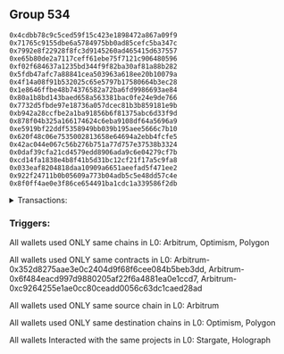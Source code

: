 ## Group 534

```0x87e951f620e3d89c21d85552f036ada180ee524e
0x4cdbb78c9c5ced59f15c423e1898472a867a09f9
0x71765c9155dbe6a5784975bb0ad85cefc5ba347c
0x7992e8f22928f8fc3d9145260ad465415d637557
0xe65b80de2a7117ceff61ebe75f7121c906480596
0xf02f684637a1235bd344f9f82ba30af81a88b282
0x5fdb47afc7a88841cea503963a618ee20b10079a
0x4f14a08f91b532025c65e5797b17580664b3ec28
0x1e8646ffbe48b74376582a72ba6fd9986693ae84
0x80a1b8bd143baed658a563381bac0fe24e9de766
0x7732d5fbde97e18736a057dcec81b3b859181e9b
0xb942a28ccfbe2a1ba91856b6f81375abc6d33f9d
0x878f04b325a166174624c6eba9108df64a5696a9
0xe5919bf22ddf5358949bb039b195aee5666c7b10
0x620f48c06e7535002813658e64694a2ebb4fcfe5
0x42ac044e067c56b276b751a77d757e37538b3324
0x0daf39cfa21cd4579edd8906ada9c6e04279cf7b
0xcd14fa1838e4b8f41b5d31bc12cf21f17a5c9fa8
0x033eaf8204818daa10909a6651aeefad5f471ee2
0x922f24711b0b05609a773b04adb5c5e48dd57c4e
0x8f0ff4ae0e3f86ce654491ba1cdc1a339586f2db
```
<details>
<summary>Transactions:</summary>

Hashes: 

Wallet: 0x87e951f620e3d89c21d85552f036ada180ee524e

       Hash: 0x78ca950a5eb4f9b45b647f14e130aeffbb12d838da3db1d62e4cf44cada81745
         - source chain: Arbitrum
         - destination chain: Optimism
         - project: Stargate
         - contract: 0x352d8275aae3e0c2404d9f68f6cee084b5beb3dd
         - value USD: 268.90277954
       Hash: 0x3090ecfbc6bb7aafd63a3e7c0b6800ec31766b0f443651a5a92d626c90605ed7
         - source chain: Arbitrum
         - destination chain: Polygon
         - project: Holograph
         - contract: 0x6f484eacd997d9880205af22f6a4881ea0e1ccd7
       Hash: 0x1b103091757d755d5091b7daac3dd6a8cd6acf45f1951378af7a8a132eab4da3
         - source chain: Arbitrum
         - destination chain: Polygon
         - project: Holograph
         - contract: 0xc9264255e1ae0cc80ceadd0056c63dc1caed28ad
       Hash: 0x8b6340cc7d48b794b310f58020948b4da2c1db1f48e1c28de0e1f301951bee39
         - source chain: Arbitrum
         - destination chain: Polygon
         - project: Holograph
         - contract: 0xc9264255e1ae0cc80ceadd0056c63dc1caed28ad
       Hash: 0x1b61e9542ecbe67b9751516987fe3c942f3d545952828673069999cb1987a8da
         - source chain: Arbitrum
         - destination chain: Polygon
         - project: Holograph
         - contract: 0xc9264255e1ae0cc80ceadd0056c63dc1caed28ad
       Hash: 0xd27349ee4d74e0bd6f10cc5d59442d9146303139166fab38b8275f2fd98c9835
         - source chain: Arbitrum
         - destination chain: Polygon
         - project: Holograph
         - contract: 0xc9264255e1ae0cc80ceadd0056c63dc1caed28ad
       Hash: 0xada5fa9e7ddd0cda2e9cfa631aa0830b093be594da47a1d0de9cebc250351437
         - source chain: Arbitrum
         - destination chain: Polygon
         - project: Holograph
         - contract: 0xc9264255e1ae0cc80ceadd0056c63dc1caed28ad
       Hash: 0x1056a941d11dc6b3aaa91658b01d41bb40e72edee85464dc105d85eb284b771e
         - source chain: Arbitrum
         - destination chain: Polygon
         - project: Holograph
         - contract: 0xc9264255e1ae0cc80ceadd0056c63dc1caed28ad
       Hash: 0x4c12d53ac066c51302eb271bb4f2c7cfd5eee5e31cafba073d56336bef8f2fdc
         - source chain: Arbitrum
         - destination chain: Polygon
         - project: Holograph
         - contract: 0xc9264255e1ae0cc80ceadd0056c63dc1caed28ad
       Hash: 0x7afd1a2dccc17ccce67d508ae856c2d384a9148435dd7739b4d3aa15caaf5950
         - source chain: Arbitrum
         - destination chain: Polygon
         - project: Holograph
         - contract: 0xc9264255e1ae0cc80ceadd0056c63dc1caed28ad
Wallet: 0x4cdbb78c9c5ced59f15c423e1898472a867a09f9

       Hash:0xa9e88982514c26ae68b732b4cce3605d877b93e473bb2f6ac377ce3172670b2c
         - source chain: Arbitrum
         - destination chain: Polygon
         - project: Stargate
         - contract: 0x352d8275aae3e0c2404d9f68f6cee084b5beb3dd
         - value USD: 0.7437235237
       Hash:0x4032c281cc96e3fb490c7ef332be76bdb95006a10b7e9f3fbf49e5492804ffd8
         - source chain: Arbitrum
         - destination chain: Polygon
         - project: Stargate
         - contract: 0x352d8275aae3e0c2404d9f68f6cee084b5beb3dd
         - value USD: 0.7440314842
       Hash:0x67003e68dd636af9a8dd8da59069a7869e0f4a4af4618eee8bddc53758ba71ca
         - source chain: Arbitrum
         - destination chain: Optimism
         - project: Stargate
         - contract: 0x352d8275aae3e0c2404d9f68f6cee084b5beb3dd
         - value USD: 268.888512691
       Hash:0x3a76460d957a02f13693d25f7c598a7e06d2c9554a7ac4ee9ce623c8b2c7872a
         - source chain: Arbitrum
         - destination chain: Polygon
         - project: Holograph
         - contract: 0x6f484eacd997d9880205af22f6a4881ea0e1ccd7
       Hash:0x35bbed921f399f6397d4d30db921c3e1853bae5a182c1cc6c7fb3eb3f2312e45
         - source chain: Arbitrum
         - destination chain: Polygon
         - project: Holograph
         - contract: 0xc9264255e1ae0cc80ceadd0056c63dc1caed28ad
       Hash:0x366370cbed0ac9e6ef52ac657ff4c6192e42ca5e0e4d860f5a5748444ef847ce
         - source chain: Arbitrum
         - destination chain: Polygon
         - project: Holograph
         - contract: 0xc9264255e1ae0cc80ceadd0056c63dc1caed28ad
       Hash:0x9a54e6c0a3486d691d9587b970ee306fa492a6a90357182c66c896dd460835cb
         - source chain: Arbitrum
         - destination chain: Polygon
         - project: Holograph
         - contract: 0xc9264255e1ae0cc80ceadd0056c63dc1caed28ad
       Hash:0x6d11748ceb4f5b3ee8becdb83fd398d43fc892bf7b6d48574bb16c59e3a02353
         - source chain: Arbitrum
         - destination chain: Polygon
         - project: Holograph
         - contract: 0xc9264255e1ae0cc80ceadd0056c63dc1caed28ad
       Hash:0x6c967cdaf209619ef5a8b9c09f370d66c20bca42a380c92cb07250f782f5661f
         - source chain: Arbitrum
         - destination chain: Polygon
         - project: Holograph
         - contract: 0xc9264255e1ae0cc80ceadd0056c63dc1caed28ad
       Hash:0x8cf5f5418b6a6e4c68bf934b4aaff0d41a83b2a733be51fed4a1f370f7c45f5d
         - source chain: Arbitrum
         - destination chain: Polygon
         - project: Holograph
         - contract: 0xc9264255e1ae0cc80ceadd0056c63dc1caed28ad
       Hash:0x6467e13a966c9986bd33a0b892fae560159b7de95b4da607434ec2c3ad6f6f3a
         - source chain: Arbitrum
         - destination chain: Polygon
         - project: Holograph
         - contract: 0xc9264255e1ae0cc80ceadd0056c63dc1caed28ad
       Hash:0x1a4be035a19c6065e2a4eb2fd8b6a068060c4b26345ab8d7a7d68bd25e706813
         - source chain: Arbitrum
         - destination chain: Polygon
         - project: Holograph
         - contract: 0xc9264255e1ae0cc80ceadd0056c63dc1caed28ad
       Hash:0xb68f680abc43fcbe195a692ff367f786668e9a4ccbef0571bbb63dd4222bdd9b
         - source chain: Arbitrum
         - destination chain: Polygon
         - project: Holograph
         - contract: 0xc9264255e1ae0cc80ceadd0056c63dc1caed28ad
Wallet: 0x71765c9155dbe6a5784975bb0ad85cefc5ba347c

       Hash:0x4fa3679816604618b1cd8c37432478e1e167b687712971f9f9bde4a108a0d71f
         - source chain: Arbitrum
         - destination chain: Polygon
         - project: Stargate
         - contract: 0x352d8275aae3e0c2404d9f68f6cee084b5beb3dd
         - value USD: 0.7434135635
       Hash:0xba0213983092249e5a7f1cb8bb97498307ca525002c718c72edf98d732634a0d
         - source chain: Arbitrum
         - destination chain: Optimism
         - project: Stargate
         - contract: 0x352d8275aae3e0c2404d9f68f6cee084b5beb3dd
         - value USD: 271.309161045
       Hash:0x26c865bf0c71ad2425044c7d8952639a94fb7ace01a45d46d9c7761a1dd572f7
         - source chain: Arbitrum
         - destination chain: Polygon
         - project: Holograph
         - contract: 0x6f484eacd997d9880205af22f6a4881ea0e1ccd7
       Hash:0xcc5aada639c2cf92004ce9e7fd963264f6a255508b24e7f7c480d76e016ab41c
         - source chain: Arbitrum
         - destination chain: Polygon
         - project: Holograph
         - contract: 0xc9264255e1ae0cc80ceadd0056c63dc1caed28ad
       Hash:0xdfefdd31931f12bd9e083289d18f642152e3fe24b78c3290b9265a3fc86b958f
         - source chain: Arbitrum
         - destination chain: Polygon
         - project: Holograph
         - contract: 0xc9264255e1ae0cc80ceadd0056c63dc1caed28ad
       Hash:0x94b0dcb91e3a5cce365e45ef1474b52ae0ba0b5c141df6a19db3385c977fa68d
         - source chain: Arbitrum
         - destination chain: Polygon
         - project: Holograph
         - contract: 0xc9264255e1ae0cc80ceadd0056c63dc1caed28ad
       Hash:0xfadd1a732e64ba8e7b85105d61380c5e01f8354039f60be4e82172deda3f9b59
         - source chain: Arbitrum
         - destination chain: Polygon
         - project: Holograph
         - contract: 0xc9264255e1ae0cc80ceadd0056c63dc1caed28ad
       Hash:0x1a9579c774047b85bace026ad0d5bbe929e0c4df939076004b3158729f3ed923
         - source chain: Arbitrum
         - destination chain: Polygon
         - project: Holograph
         - contract: 0xc9264255e1ae0cc80ceadd0056c63dc1caed28ad
       Hash:0xe6f23f62f8f14e8374cfc763da9966e1e5fd0a0560791a48084173971271d721
         - source chain: Arbitrum
         - destination chain: Polygon
         - project: Holograph
         - contract: 0xc9264255e1ae0cc80ceadd0056c63dc1caed28ad
       Hash:0xd83835f1c2d104729524ac083baa9f4e6235f9a8582a1fdd4f2ba7603b6c5e25
         - source chain: Arbitrum
         - destination chain: Polygon
         - project: Holograph
         - contract: 0xc9264255e1ae0cc80ceadd0056c63dc1caed28ad
       Hash:0x9c3429e2cd32db3e67f3e79971a59032efd11096d6c1b13625525adaca01df66
         - source chain: Arbitrum
         - destination chain: Polygon
         - project: Holograph
         - contract: 0xc9264255e1ae0cc80ceadd0056c63dc1caed28ad
Wallet: 0x7992e8f22928f8fc3d9145260ad465415d637557

       Hash:0x457ca4b19c544dc7a67d5792433b77da3af7f30796b16650c3e085692a8f0619
         - source chain: Arbitrum
         - destination chain: Polygon
         - project: Stargate
         - contract: 0x352d8275aae3e0c2404d9f68f6cee084b5beb3dd
         - value USD: 0.7440224853
       Hash:0x6535392b50841b06a8e18f9915da3274cee9115add8a8439797212b3df2688ff
         - source chain: Arbitrum
         - destination chain: Optimism
         - project: Stargate
         - contract: 0x352d8275aae3e0c2404d9f68f6cee084b5beb3dd
         - value USD: 269.276266576
       Hash:0xe3132577f788fdeae66789339600b1adb4342385d8494a7c4f88f205a1ee1edf
         - source chain: Arbitrum
         - destination chain: Polygon
         - project: Holograph
         - contract: 0x6f484eacd997d9880205af22f6a4881ea0e1ccd7
       Hash:0xadc5bb818373f434447176cb99c95626a462ee0dd308c6de209bbe433ae76678
         - source chain: Arbitrum
         - destination chain: Polygon
         - project: Holograph
         - contract: 0xc9264255e1ae0cc80ceadd0056c63dc1caed28ad
       Hash:0x637a6dbfc9c10fe145fd6d5574a42dc14d1c802091137d926d238afe23ddc003
         - source chain: Arbitrum
         - destination chain: Polygon
         - project: Holograph
         - contract: 0xc9264255e1ae0cc80ceadd0056c63dc1caed28ad
       Hash:0x82a16af667ae0bd00c2a9669d36c99118195ec7752dd24ba6ef8f5fd1ec2b41e
         - source chain: Arbitrum
         - destination chain: Polygon
         - project: Holograph
         - contract: 0xc9264255e1ae0cc80ceadd0056c63dc1caed28ad
       Hash:0x77debc293ce0686ecbffb67b13e2e319fd859408af70d2a41b2b5d164cd3bc9f
         - source chain: Arbitrum
         - destination chain: Polygon
         - project: Holograph
         - contract: 0xc9264255e1ae0cc80ceadd0056c63dc1caed28ad
       Hash:0x3b36769fe53d444d0d171f65cc10b2a1025e13d401dafca27fef7319522a8399
         - source chain: Arbitrum
         - destination chain: Polygon
         - project: Holograph
         - contract: 0xc9264255e1ae0cc80ceadd0056c63dc1caed28ad
       Hash:0x5a9aef638ac47cf717c06fb89877fc3a967a80f22301d5935d1716de58ea1456
         - source chain: Arbitrum
         - destination chain: Polygon
         - project: Holograph
         - contract: 0xc9264255e1ae0cc80ceadd0056c63dc1caed28ad
       Hash:0x95bce44c1bb52018ac7c4bb8f8b5adbf22e284f6c110af7b38e543daf11af0c7
         - source chain: Arbitrum
         - destination chain: Polygon
         - project: Holograph
         - contract: 0xc9264255e1ae0cc80ceadd0056c63dc1caed28ad
       Hash:0x1a066495fcb961e83eb22c3101e24acdc6b4eaab83fb5910d7a80fdda016ea75
         - source chain: Arbitrum
         - destination chain: Polygon
         - project: Holograph
         - contract: 0xc9264255e1ae0cc80ceadd0056c63dc1caed28ad
       Hash:0x6f373cef7c9caea9cda10c848466f3423b25cfd7f0922f72c1d4c9b897e71338
         - source chain: Arbitrum
         - destination chain: Polygon
         - project: Holograph
         - contract: 0xc9264255e1ae0cc80ceadd0056c63dc1caed28ad
Wallet: 0xe65b80de2a7117ceff61ebe75f7121c906480596

       Hash:0x0a06d05a5acf89bb0fa52a53f160ce60a491282e42672fa7ff373ce47e016cb4
         - source chain: Arbitrum
         - destination chain: Polygon
         - project: Stargate
         - contract: 0x352d8275aae3e0c2404d9f68f6cee084b5beb3dd
         - value USD: 0.7428986296
       Hash:0x9386079aedd893ebd66f3d7344acd6f5aced5ab37a86620199ba4d93177fb72e
         - source chain: Arbitrum
         - destination chain: Optimism
         - project: Stargate
         - contract: 0x352d8275aae3e0c2404d9f68f6cee084b5beb3dd
         - value USD: 278.354591878
       Hash:0x1d45ebafb5e0f2780e7d825a16e7a06c3c9adbc579f76b4f813153973f04bfb0
         - source chain: Arbitrum
         - destination chain: Polygon
         - project: Holograph
         - contract: 0x6f484eacd997d9880205af22f6a4881ea0e1ccd7
       Hash:0x343fb8dc05f0ce3ebb845255492acae4d6910ed56586122597454b67436a0692
         - source chain: Arbitrum
         - destination chain: Polygon
         - project: Holograph
         - contract: 0xc9264255e1ae0cc80ceadd0056c63dc1caed28ad
       Hash:0x853df9f72f0fcbdfcbb89eba0b99218a2c6bca4f23aba3845f862e968b57cae7
         - source chain: Arbitrum
         - destination chain: Polygon
         - project: Holograph
         - contract: 0xc9264255e1ae0cc80ceadd0056c63dc1caed28ad
       Hash:0x4d6ca135ccc4453e8cd26bd058484a6a80d211b9aa3b4b91713ec6844da4abfd
         - source chain: Arbitrum
         - destination chain: Polygon
         - project: Holograph
         - contract: 0xc9264255e1ae0cc80ceadd0056c63dc1caed28ad
       Hash:0xd184a8b754c7a52f78476712c59dbc7692610c45f7d6b2424ebddb8202826d54
         - source chain: Arbitrum
         - destination chain: Polygon
         - project: Holograph
         - contract: 0xc9264255e1ae0cc80ceadd0056c63dc1caed28ad
       Hash:0xd8e94f47e43d3bfdb634388178d6c261af2a018126aa0ec3da32b70595bf158e
         - source chain: Arbitrum
         - destination chain: Polygon
         - project: Holograph
         - contract: 0xc9264255e1ae0cc80ceadd0056c63dc1caed28ad
       Hash:0x8144bea8fcff34dc41f1feb7b3ba665c2b0a09013a0e955f29cbb87cb43803de
         - source chain: Arbitrum
         - destination chain: Polygon
         - project: Holograph
         - contract: 0xc9264255e1ae0cc80ceadd0056c63dc1caed28ad
       Hash:0x4f41e3cc21929bacebe35052bc73ed95e5b4c119f2d57f28d910c16c758c8cee
         - source chain: Arbitrum
         - destination chain: Polygon
         - project: Holograph
         - contract: 0xc9264255e1ae0cc80ceadd0056c63dc1caed28ad
       Hash:0xad3f4f91c6c3d9e211952d031bc44fcc23cb61a15ee7a91330ecad163090b290
         - source chain: Arbitrum
         - destination chain: Polygon
         - project: Holograph
         - contract: 0xc9264255e1ae0cc80ceadd0056c63dc1caed28ad
Wallet: 0xf02f684637a1235bd344f9f82ba30af81a88b282

       Hash:0x71f1696fef2f2be2ee0bb9284ec890181f909969d284ca186020c168f11721b7
         - source chain: Arbitrum
         - destination chain: Polygon
         - project: Stargate
         - contract: 0x352d8275aae3e0c2404d9f68f6cee084b5beb3dd
         - value USD: 0.7432565837
       Hash:0x0f76f245f89d202e22101d7fad3e942cb289cf011ba34d7f0c890714f59b7c27
         - source chain: Arbitrum
         - destination chain: Optimism
         - project: Stargate
         - contract: 0x352d8275aae3e0c2404d9f68f6cee084b5beb3dd
         - value USD: 264.669177088
       Hash:0x20483cf6bc2a215596e36ba37a0fa0e32c9b061f3419fc72c7ea8faac89ca7d7
         - source chain: Arbitrum
         - destination chain: Polygon
         - project: Holograph
         - contract: 0x6f484eacd997d9880205af22f6a4881ea0e1ccd7
       Hash:0xfe4f96598e0630345d0d2314507bade89b8f7f169213c47dfec2a0cf7b05a91e
         - source chain: Arbitrum
         - destination chain: Polygon
         - project: Holograph
         - contract: 0xc9264255e1ae0cc80ceadd0056c63dc1caed28ad
       Hash:0x4ad76879fb16fa1bc43c20385e463859dbf12568d31cf42c0b5c9b85575b0509
         - source chain: Arbitrum
         - destination chain: Polygon
         - project: Holograph
         - contract: 0xc9264255e1ae0cc80ceadd0056c63dc1caed28ad
       Hash:0xcf3797f264e7de5126884020aa58e9b1eede3d18df1cdf2d5f5c7d521548ef09
         - source chain: Arbitrum
         - destination chain: Polygon
         - project: Holograph
         - contract: 0xc9264255e1ae0cc80ceadd0056c63dc1caed28ad
       Hash:0x2d2a5889befda7da7775458ac19f0cef343dbdf16ba6d7a4efe06eb85418fc4c
         - source chain: Arbitrum
         - destination chain: Polygon
         - project: Holograph
         - contract: 0xc9264255e1ae0cc80ceadd0056c63dc1caed28ad
       Hash:0xb7641f789144b3975bab546b27375eebe402c6fcdbe8a38f70c086a058004057
         - source chain: Arbitrum
         - destination chain: Polygon
         - project: Holograph
         - contract: 0xc9264255e1ae0cc80ceadd0056c63dc1caed28ad
       Hash:0xaf990ebc3119e2cc65e61205b0e19712f7ef7fb4b713f4e05f28c9e46648a9ae
         - source chain: Arbitrum
         - destination chain: Polygon
         - project: Holograph
         - contract: 0xc9264255e1ae0cc80ceadd0056c63dc1caed28ad
       Hash:0x4fb27261426d16ce67ef055924f4bb94ba631e9136074a3dda1dd5e40d51551e
         - source chain: Arbitrum
         - destination chain: Polygon
         - project: Holograph
         - contract: 0xc9264255e1ae0cc80ceadd0056c63dc1caed28ad
       Hash:0xd0ac9882de644f684d1c01c000c466f73a1ac57fa7b898c64f2db83b63e2edb1
         - source chain: Arbitrum
         - destination chain: Polygon
         - project: Holograph
         - contract: 0xc9264255e1ae0cc80ceadd0056c63dc1caed28ad
       Hash:0x8f7fd7e2a525f7a5758ad87389ec2389ec1d47188aad44fd3d00a870c4a95fef
         - source chain: Arbitrum
         - destination chain: Polygon
         - project: Holograph
         - contract: 0xc9264255e1ae0cc80ceadd0056c63dc1caed28ad
Wallet: 0x5fdb47afc7a88841cea503963a618ee20b10079a

       Hash:0x27ea5495adb98726c1e11319d1116a0520f4443c7837957b376c27307fd1d2e5
         - source chain: Arbitrum
         - destination chain: Polygon
         - project: Stargate
         - contract: 0x352d8275aae3e0c2404d9f68f6cee084b5beb3dd
         - value USD: 0.74305161
       Hash:0x285c8c0c6ea9990848115706efd58c7d3560bb3a53dd944cc7341b6bdc40d165
         - source chain: Arbitrum
         - destination chain: Optimism
         - project: Stargate
         - contract: 0x352d8275aae3e0c2404d9f68f6cee084b5beb3dd
         - value USD: 270.382768805
       Hash:0x03ebaa6aec817999e7fdc8a6cff50f1e3a9f7ccdc6231d262e0fe37777b13b8e
         - source chain: Arbitrum
         - destination chain: Polygon
         - project: Holograph
         - contract: 0x6f484eacd997d9880205af22f6a4881ea0e1ccd7
       Hash:0x8fb0e5c36a5b2c98cd5526a79bfeb56efb78e72890e78e276f93f612290ca5dd
         - source chain: Arbitrum
         - destination chain: Polygon
         - project: Holograph
         - contract: 0xc9264255e1ae0cc80ceadd0056c63dc1caed28ad
       Hash:0x566639f928bbfbb7fdf6f74817f3a65f7751359b2e9f3cd15f562e4bc0f9d0da
         - source chain: Arbitrum
         - destination chain: Polygon
         - project: Holograph
         - contract: 0xc9264255e1ae0cc80ceadd0056c63dc1caed28ad
       Hash:0x36b2d7e026bbd1a17d10e24fecf5e82125dacf446d08ec12ba93c784b554cf25
         - source chain: Arbitrum
         - destination chain: Polygon
         - project: Holograph
         - contract: 0xc9264255e1ae0cc80ceadd0056c63dc1caed28ad
       Hash:0x62fba40cdad87cbde8fb245894d099d1ae21c3e32d0c0b26300a050b9d981aee
         - source chain: Arbitrum
         - destination chain: Polygon
         - project: Holograph
         - contract: 0xc9264255e1ae0cc80ceadd0056c63dc1caed28ad
       Hash:0x4556a537cb051d7c68d0496a8beb70a85b5095067432d59c5c6108a56bea98cf
         - source chain: Arbitrum
         - destination chain: Polygon
         - project: Holograph
         - contract: 0xc9264255e1ae0cc80ceadd0056c63dc1caed28ad
       Hash:0x9cec05ea6ab1ae2d092813189b45906c7138f4e13912966cb4a0aa6aa561f3c1
         - source chain: Arbitrum
         - destination chain: Polygon
         - project: Holograph
         - contract: 0xc9264255e1ae0cc80ceadd0056c63dc1caed28ad
       Hash:0x49901a66b32d04141efdd37b765a3599d7e279e3111dbaf3ee2df9bdb125cbce
         - source chain: Arbitrum
         - destination chain: Polygon
         - project: Holograph
         - contract: 0xc9264255e1ae0cc80ceadd0056c63dc1caed28ad
       Hash:0x4464b496f812ce42b4d7ebcd01713eea26da8261a8f234c068bc13639166d917
         - source chain: Arbitrum
         - destination chain: Polygon
         - project: Holograph
         - contract: 0xc9264255e1ae0cc80ceadd0056c63dc1caed28ad
       Hash:0x4490c1081ea57e4688e8897ec91d52ebc8dcd4e40b61e6679d815149c32ccfd2
         - source chain: Arbitrum
         - destination chain: Polygon
         - project: Holograph
         - contract: 0xc9264255e1ae0cc80ceadd0056c63dc1caed28ad
Wallet: 0x4f14a08f91b532025c65e5797b17580664b3ec28

       Hash:0xe1559c4e79fac773fb6e6c3168350a4cb20b6752e6b1da96805e5809d560f6fd
         - source chain: Arbitrum
         - destination chain: Polygon
         - project: Stargate
         - contract: 0x352d8275aae3e0c2404d9f68f6cee084b5beb3dd
         - value USD: 0.743456558
       Hash:0x56028d08a4d3735a5761f7d28321a2e1792f8c9adc4bb205934c2477264d2623
         - source chain: Arbitrum
         - destination chain: Optimism
         - project: Stargate
         - contract: 0x352d8275aae3e0c2404d9f68f6cee084b5beb3dd
         - value USD: 276.690537855
       Hash:0x4947373796ebb339c7faa33a5e6b515ba59ed4066416fd549e93900e9a4016fd
         - source chain: Arbitrum
         - destination chain: Polygon
         - project: Holograph
         - contract: 0x6f484eacd997d9880205af22f6a4881ea0e1ccd7
       Hash:0xe21525242bf8b75bfa3b8a347bb2e377c210732d84fc4c164c29491ddb1b06b2
         - source chain: Arbitrum
         - destination chain: Polygon
         - project: Holograph
         - contract: 0xc9264255e1ae0cc80ceadd0056c63dc1caed28ad
       Hash:0xa17194f94070a566b65ceb83d333b4b65f7ebca803c7e4bf195399cf96ad5cea
         - source chain: Arbitrum
         - destination chain: Polygon
         - project: Holograph
         - contract: 0xc9264255e1ae0cc80ceadd0056c63dc1caed28ad
       Hash:0xf6533d0115bd6ede3824918cce6bd1138ca45aea38f5463065798f31a607c6e6
         - source chain: Arbitrum
         - destination chain: Polygon
         - project: Holograph
         - contract: 0xc9264255e1ae0cc80ceadd0056c63dc1caed28ad
       Hash:0xbe1d5adaf8064fe9bd3b5c7dbc42f25cac56b4cc177cab1ef6239cd84d5faaad
         - source chain: Arbitrum
         - destination chain: Polygon
         - project: Holograph
         - contract: 0xc9264255e1ae0cc80ceadd0056c63dc1caed28ad
       Hash:0xc667f9dd254ec4e6cdcb60a7f579b81bfa07fce4d41eac2b4f938470793bea1c
         - source chain: Arbitrum
         - destination chain: Polygon
         - project: Holograph
         - contract: 0xc9264255e1ae0cc80ceadd0056c63dc1caed28ad
       Hash:0xa0444e16c1032bd791168ac420ca0384c8379c3fc1c8f187c1b02ca86fd32f69
         - source chain: Arbitrum
         - destination chain: Polygon
         - project: Holograph
         - contract: 0xc9264255e1ae0cc80ceadd0056c63dc1caed28ad
       Hash:0xd2093c84ec0ca48fe715d8c7f0648376e5853ed146862e5b08d14c7c8938b668
         - source chain: Arbitrum
         - destination chain: Polygon
         - project: Holograph
         - contract: 0xc9264255e1ae0cc80ceadd0056c63dc1caed28ad
       Hash:0x8e56dd98d8fe1da0d1557266754a6bd2576a47555a4770ba2ea2020781174ca3
         - source chain: Arbitrum
         - destination chain: Polygon
         - project: Holograph
         - contract: 0xc9264255e1ae0cc80ceadd0056c63dc1caed28ad
Wallet: 0x1e8646ffbe48b74376582a72ba6fd9986693ae84

       Hash:0x0de939f7d6f573841e3edb926d7ea24046bf9f8b908839264be6321ae9608700
         - source chain: Arbitrum
         - destination chain: Polygon
         - project: Stargate
         - contract: 0x352d8275aae3e0c2404d9f68f6cee084b5beb3dd
         - value USD: 0.7410128717
       Hash:0x484ac63bb86db5842c1d918b694896cbca52fbd4086c82907f09c22991137f3c
         - source chain: Arbitrum
         - destination chain: Optimism
         - project: Stargate
         - contract: 0x352d8275aae3e0c2404d9f68f6cee084b5beb3dd
         - value USD: 278.867164372
       Hash:0x3b48de0553acc1a921b11a6c74390ece0c8f666e0000a4d1a031b0ce69046ac5
         - source chain: Arbitrum
         - destination chain: Polygon
         - project: Holograph
         - contract: 0x6f484eacd997d9880205af22f6a4881ea0e1ccd7
       Hash:0x84f5785dfd00048c56b0feb70b0ac5c9e8281113d77207f288d897d2149a1286
         - source chain: Arbitrum
         - destination chain: Polygon
         - project: Holograph
         - contract: 0xc9264255e1ae0cc80ceadd0056c63dc1caed28ad
       Hash:0x9a566c01425eb5c85b2ede5222a1d23eda34012d2cb28c6b7a57790459362b5f
         - source chain: Arbitrum
         - destination chain: Polygon
         - project: Holograph
         - contract: 0xc9264255e1ae0cc80ceadd0056c63dc1caed28ad
       Hash:0x70916838db13986efc7db83654492d6801cfae374027e8b916d0d196b405a806
         - source chain: Arbitrum
         - destination chain: Polygon
         - project: Holograph
         - contract: 0xc9264255e1ae0cc80ceadd0056c63dc1caed28ad
       Hash:0x96744c3414b9af17df862a32a3300524f29f56e96dad4c910d62073e43264495
         - source chain: Arbitrum
         - destination chain: Polygon
         - project: Holograph
         - contract: 0xc9264255e1ae0cc80ceadd0056c63dc1caed28ad
       Hash:0xb3be068214d24e95847ea51365881cae08d5c6da2d19fecafa534e38a61ef8f4
         - source chain: Arbitrum
         - destination chain: Polygon
         - project: Holograph
         - contract: 0xc9264255e1ae0cc80ceadd0056c63dc1caed28ad
       Hash:0xc2ab556e678133aa04e48cd7d77863b3f8f9396e7ca23363b45d84581d0bc0bd
         - source chain: Arbitrum
         - destination chain: Polygon
         - project: Holograph
         - contract: 0xc9264255e1ae0cc80ceadd0056c63dc1caed28ad
       Hash:0xd52f53542f44f9e6869f58255d6dd0d7feb1fcac0e83628d822188651d462e2f
         - source chain: Arbitrum
         - destination chain: Polygon
         - project: Holograph
         - contract: 0xc9264255e1ae0cc80ceadd0056c63dc1caed28ad
       Hash:0x3790723701514c61dbe080274e5b0d6dea1d0a7509a22e6ddad893b9f0cd9ff4
         - source chain: Arbitrum
         - destination chain: Polygon
         - project: Holograph
         - contract: 0xc9264255e1ae0cc80ceadd0056c63dc1caed28ad
Wallet: 0x80a1b8bd143baed658a563381bac0fe24e9de766

       Hash:0xa4d439d12f1a9396909d2434b22a39ff0941d395b7a9cd0632fd991b3c864603
         - source chain: Arbitrum
         - destination chain: Polygon
         - project: Stargate
         - contract: 0x352d8275aae3e0c2404d9f68f6cee084b5beb3dd
         - value USD: 0.7421797219
       Hash:0xcc6c2546f2d23f7c1aedd20ffa8ee39a1cfd917ef91ccc6a6c4a26cb5391e675
         - source chain: Arbitrum
         - destination chain: Optimism
         - project: Stargate
         - contract: 0x352d8275aae3e0c2404d9f68f6cee084b5beb3dd
         - value USD: 268.990242959
       Hash:0xbbf9b40b7f87efb1f2f2daa4b119b243e4b3645b8714e0899af42aac3d6170ce
         - source chain: Arbitrum
         - destination chain: Polygon
         - project: Holograph
         - contract: 0x6f484eacd997d9880205af22f6a4881ea0e1ccd7
       Hash:0x2b67afec11138e1759184dce6bf3920395d4ed809fb5e9425f4de52a3e8d2817
         - source chain: Arbitrum
         - destination chain: Polygon
         - project: Holograph
         - contract: 0xc9264255e1ae0cc80ceadd0056c63dc1caed28ad
       Hash:0xe6971a9ab9019b61bb3293b4426afe9d833abd903c5e6b0371af4117785ee734
         - source chain: Arbitrum
         - destination chain: Polygon
         - project: Holograph
         - contract: 0xc9264255e1ae0cc80ceadd0056c63dc1caed28ad
       Hash:0xfd3684b2a442dac12502e437a193b067289e3b74c39f84441b82b8252650d1b4
         - source chain: Arbitrum
         - destination chain: Polygon
         - project: Holograph
         - contract: 0xc9264255e1ae0cc80ceadd0056c63dc1caed28ad
       Hash:0x0af4d135a1c0b7ffc59cd8822e20bd07dda9c55e7458069d4382a707f8f0364d
         - source chain: Arbitrum
         - destination chain: Polygon
         - project: Holograph
         - contract: 0xc9264255e1ae0cc80ceadd0056c63dc1caed28ad
       Hash:0xbc64a475d2ce1737d79e33b6e3331faa8a18a6bc500914f38a37d2c77eb4500e
         - source chain: Arbitrum
         - destination chain: Polygon
         - project: Holograph
         - contract: 0xc9264255e1ae0cc80ceadd0056c63dc1caed28ad
       Hash:0x8276cdc6c100d5624090c55dad456f2480799aafadf87d5a92ee88566a09587a
         - source chain: Arbitrum
         - destination chain: Polygon
         - project: Holograph
         - contract: 0xc9264255e1ae0cc80ceadd0056c63dc1caed28ad
       Hash:0x4e5a8761625e8fa137457d0d66268cd666ff5a340449c5f3b60510e4c5553d72
         - source chain: Arbitrum
         - destination chain: Polygon
         - project: Holograph
         - contract: 0xc9264255e1ae0cc80ceadd0056c63dc1caed28ad
       Hash:0xd5a9ec56d58c31f18682afce613fb29f6b23b4003e9fbea9004db33df41284c8
         - source chain: Arbitrum
         - destination chain: Polygon
         - project: Holograph
         - contract: 0xc9264255e1ae0cc80ceadd0056c63dc1caed28ad
Wallet: 0x7732d5fbde97e18736a057dcec81b3b859181e9b

       Hash:0x08f2a16ced28c3a1499670f69b7e37c4b0db3181722a3cbcd874d1f3a574769e
         - source chain: Arbitrum
         - destination chain: Polygon
         - project: Stargate
         - contract: 0x352d8275aae3e0c2404d9f68f6cee084b5beb3dd
         - value USD: 0.7434555581
       Hash:0x36d66d1a58f9520ef337203d2c54f394e301dba818c651bdbf3b02c599df7102
         - source chain: Arbitrum
         - destination chain: Optimism
         - project: Stargate
         - contract: 0x352d8275aae3e0c2404d9f68f6cee084b5beb3dd
         - value USD: 276.307992659
       Hash:0xccf4b394386edb3b9cc73ec8b245eedec8416d3efb501e453b0e8081041326bc
         - source chain: Arbitrum
         - destination chain: Polygon
         - project: Holograph
         - contract: 0x6f484eacd997d9880205af22f6a4881ea0e1ccd7
       Hash:0x5592aad3b87ac65ad0714d6f485887c1c44e597b0a87618e516a72e9f4cec97b
         - source chain: Arbitrum
         - destination chain: Polygon
         - project: Holograph
         - contract: 0xc9264255e1ae0cc80ceadd0056c63dc1caed28ad
       Hash:0x10844957c278bc3a1dc8480c00af03febea1f08e3cb327478e4856a394f5a02a
         - source chain: Arbitrum
         - destination chain: Polygon
         - project: Holograph
         - contract: 0xc9264255e1ae0cc80ceadd0056c63dc1caed28ad
       Hash:0xb9faddc01274cd49d2237961ea76941f4ecc38cd02364080f2eed1d43ed1442d
         - source chain: Arbitrum
         - destination chain: Polygon
         - project: Holograph
         - contract: 0xc9264255e1ae0cc80ceadd0056c63dc1caed28ad
       Hash:0x177955e89ead7ac94afa01ec633dc1596df65943df99514caa5590b662010ba1
         - source chain: Arbitrum
         - destination chain: Polygon
         - project: Holograph
         - contract: 0xc9264255e1ae0cc80ceadd0056c63dc1caed28ad
       Hash:0x85339f6675f0c4e6237e5347a3df9aa6e365dcac5cc321838972af57fa42973d
         - source chain: Arbitrum
         - destination chain: Polygon
         - project: Holograph
         - contract: 0xc9264255e1ae0cc80ceadd0056c63dc1caed28ad
       Hash:0xe20904d0e402540b3c0b3472604582bb6b6c3856f51c87ac4ca2b41d63d7ce93
         - source chain: Arbitrum
         - destination chain: Polygon
         - project: Holograph
         - contract: 0xc9264255e1ae0cc80ceadd0056c63dc1caed28ad
       Hash:0x16b7633a7fd02b79a83f268774da6c9723e149965fff7a97bccf8d5bc13930ce
         - source chain: Arbitrum
         - destination chain: Polygon
         - project: Holograph
         - contract: 0xc9264255e1ae0cc80ceadd0056c63dc1caed28ad
       Hash:0x8a15b3d52b7db971b0e0a8554edac51dd1a4dafcd76ec05ef3559007f932dec5
         - source chain: Arbitrum
         - destination chain: Polygon
         - project: Holograph
         - contract: 0xc9264255e1ae0cc80ceadd0056c63dc1caed28ad
       Hash:0x11e4a2d7dbc21a759c13a7c60563c8b9f8944dc7f36fe766d2060199cbf96e67
         - source chain: Arbitrum
         - destination chain: Polygon
         - project: Holograph
         - contract: 0xc9264255e1ae0cc80ceadd0056c63dc1caed28ad
Wallet: 0xb942a28ccfbe2a1ba91856b6f81375abc6d33f9d

       Hash:0x2d5ff2f0d2569b991f2fe227922154cd79e108c5fcee692d9aa5b6841a85529b
         - source chain: Arbitrum
         - destination chain: Polygon
         - project: Stargate
         - contract: 0x352d8275aae3e0c2404d9f68f6cee084b5beb3dd
         - value USD: 0.7431965914
       Hash:0x006f3a7678b2948b49a26228ae7de94f4c436a893e10eebc0abfc6bde9bc9c5e
         - source chain: Arbitrum
         - destination chain: Optimism
         - project: Stargate
         - contract: 0x352d8275aae3e0c2404d9f68f6cee084b5beb3dd
         - value USD: 275.948541652
       Hash:0xbfd7c5f597e72195f27810a73d6496a87325959c61a862c24efd85a61cc5e1db
         - source chain: Arbitrum
         - destination chain: Polygon
         - project: Holograph
         - contract: 0x6f484eacd997d9880205af22f6a4881ea0e1ccd7
       Hash:0xb0ea0118b5d8500c92d2e8db9f795047aeab64224310344ad6f13d817fa8bf48
         - source chain: Arbitrum
         - destination chain: Polygon
         - project: Holograph
         - contract: 0xc9264255e1ae0cc80ceadd0056c63dc1caed28ad
       Hash:0x0b3ef508f99269a91a2a948aa1070227cd6ff2903092816935ac93db86da63ba
         - source chain: Arbitrum
         - destination chain: Polygon
         - project: Holograph
         - contract: 0xc9264255e1ae0cc80ceadd0056c63dc1caed28ad
       Hash:0x7872ea125a659ab1cc86fc5fd81e7ab987d01ae0f4a202485751fe80f1c89334
         - source chain: Arbitrum
         - destination chain: Polygon
         - project: Holograph
         - contract: 0xc9264255e1ae0cc80ceadd0056c63dc1caed28ad
       Hash:0xe6a8f333521d70b48582347814ced8de8394c6b3ff735de849a27988a1b01835
         - source chain: Arbitrum
         - destination chain: Polygon
         - project: Holograph
         - contract: 0xc9264255e1ae0cc80ceadd0056c63dc1caed28ad
       Hash:0xa279d61445c82b4b5e408f75853c5d1c484a6ef42e31e4dd8a9c1bb89749d6a9
         - source chain: Arbitrum
         - destination chain: Polygon
         - project: Holograph
         - contract: 0xc9264255e1ae0cc80ceadd0056c63dc1caed28ad
       Hash:0x93b82011d01a2b165a8c1d4271fa1695ad687b840006861cb27a3e24fb7e489e
         - source chain: Arbitrum
         - destination chain: Polygon
         - project: Holograph
         - contract: 0xc9264255e1ae0cc80ceadd0056c63dc1caed28ad
       Hash:0x0ec56cdeacf98a45e127f65e516aca10a17ed66cb2a0538bcef3bdb4ecb7f6f3
         - source chain: Arbitrum
         - destination chain: Polygon
         - project: Holograph
         - contract: 0xc9264255e1ae0cc80ceadd0056c63dc1caed28ad
       Hash:0xd0fcb1afa0f92c374f1b55565f460bfd17f17c611d22e4be60424a33dad555c2
         - source chain: Arbitrum
         - destination chain: Polygon
         - project: Holograph
         - contract: 0xc9264255e1ae0cc80ceadd0056c63dc1caed28ad
       Hash:0xeb3895275afd3eaf978d49c47f2b47ea5444a0a7488b7470261413793d0a6f1b
         - source chain: Arbitrum
         - destination chain: Polygon
         - project: Holograph
         - contract: 0xc9264255e1ae0cc80ceadd0056c63dc1caed28ad
Wallet: 0x878f04b325a166174624c6eba9108df64a5696a9

       Hash:0x98d8b1627a8eba0b2e90af407e55e72af39dfa120315271f56d311b461f735bd
         - source chain: Arbitrum
         - destination chain: Polygon
         - project: Stargate
         - contract: 0x352d8275aae3e0c2404d9f68f6cee084b5beb3dd
         - value USD: 0.7428676336
       Hash:0x427820566bf6117e813b58c15e568ec11e22fc68ef27165b339eab70dce1d10b
         - source chain: Arbitrum
         - destination chain: Optimism
         - project: Stargate
         - contract: 0x352d8275aae3e0c2404d9f68f6cee084b5beb3dd
         - value USD: 268.541747651
       Hash:0x947d93902e3bdf1cfa178f1f54291803d92fad58706a71d77843923b36fb2c9f
         - source chain: Arbitrum
         - destination chain: Polygon
         - project: Holograph
         - contract: 0x6f484eacd997d9880205af22f6a4881ea0e1ccd7
       Hash:0xa85460f4715992c4f635833b8daef8057fa1d984f3298d1313d9cfd17cc6e490
         - source chain: Arbitrum
         - destination chain: Polygon
         - project: Holograph
         - contract: 0xc9264255e1ae0cc80ceadd0056c63dc1caed28ad
       Hash:0x7828688e333945bfbf911fab6fe2eda01aa4e0cb5993960e21dc85d96b58e026
         - source chain: Arbitrum
         - destination chain: Polygon
         - project: Holograph
         - contract: 0xc9264255e1ae0cc80ceadd0056c63dc1caed28ad
       Hash:0xbb869832b5c4fa5f8920065798e821a6c3f04c7857715bbba110186d94e48c87
         - source chain: Arbitrum
         - destination chain: Polygon
         - project: Holograph
         - contract: 0xc9264255e1ae0cc80ceadd0056c63dc1caed28ad
       Hash:0xc9087ed4144a8a9ccaea8790238a2ae56a1898b70ab903a289f3345d2c6e47f2
         - source chain: Arbitrum
         - destination chain: Polygon
         - project: Holograph
         - contract: 0xc9264255e1ae0cc80ceadd0056c63dc1caed28ad
       Hash:0x6e7b09234cf6ba7a4adc356983cef73d63e269e3ade444fddb881a9238279307
         - source chain: Arbitrum
         - destination chain: Polygon
         - project: Holograph
         - contract: 0xc9264255e1ae0cc80ceadd0056c63dc1caed28ad
       Hash:0x5ffd5eea0195d9d7dac4e5764badf7e1c86309411b5eef81a519710f519cc5ef
         - source chain: Arbitrum
         - destination chain: Polygon
         - project: Holograph
         - contract: 0xc9264255e1ae0cc80ceadd0056c63dc1caed28ad
       Hash:0x0a967d947504b6cedac664c06c6f2ac1f87933411950f481743ef405d2056fa3
         - source chain: Arbitrum
         - destination chain: Polygon
         - project: Holograph
         - contract: 0xc9264255e1ae0cc80ceadd0056c63dc1caed28ad
       Hash:0x14f7497f84c86b3c0e2e09b4dd95239e2b3b8ee7e2969012ae6d1774770a59ff
         - source chain: Arbitrum
         - destination chain: Polygon
         - project: Holograph
         - contract: 0xc9264255e1ae0cc80ceadd0056c63dc1caed28ad
       Hash:0x6b9a0c74ef043f3345981344911e5dfb87222db5cab0f82290b373b947efb334
         - source chain: Arbitrum
         - destination chain: Polygon
         - project: Holograph
         - contract: 0xc9264255e1ae0cc80ceadd0056c63dc1caed28ad
Wallet: 0xe5919bf22ddf5358949bb039b195aee5666c7b10

       Hash:0x0626cc2878539515e943e8e6a62a5a1496039062cc9eb2133ff246020c817363
         - source chain: Arbitrum
         - destination chain: Polygon
         - project: Stargate
         - contract: 0x352d8275aae3e0c2404d9f68f6cee084b5beb3dd
         - value USD: 0.7422927074
       Hash:0x1adfca3eaf2d44d63d3d90f03e5783c9503daf8ce96b27036abf9a3881f29b71
         - source chain: Arbitrum
         - destination chain: Optimism
         - project: Stargate
         - contract: 0x352d8275aae3e0c2404d9f68f6cee084b5beb3dd
         - value USD: 245.001075051
       Hash:0x82aa638f527871cd972328ff95c1cc5bbc8aeb7142d68c51bd7429ade7bc5419
         - source chain: Arbitrum
         - destination chain: Polygon
         - project: Holograph
         - contract: 0x6f484eacd997d9880205af22f6a4881ea0e1ccd7
       Hash:0x340ab430a3e4d72779b71f74a87c39511388bb28b6a86b58a3238277c696fdc8
         - source chain: Arbitrum
         - destination chain: Polygon
         - project: Holograph
         - contract: 0xc9264255e1ae0cc80ceadd0056c63dc1caed28ad
       Hash:0x6ca75336380eb05952a8956aae2cc44d5c531f97a6cb6581809d92cdbe2a5f21
         - source chain: Arbitrum
         - destination chain: Polygon
         - project: Holograph
         - contract: 0xc9264255e1ae0cc80ceadd0056c63dc1caed28ad
       Hash:0x5861e11eafa9e8af6f3b871d87c457f8bd495e5db7256e595fda99c79ad5634c
         - source chain: Arbitrum
         - destination chain: Polygon
         - project: Holograph
         - contract: 0xc9264255e1ae0cc80ceadd0056c63dc1caed28ad
       Hash:0x7cccdd1b531e28bef7d9cafb1664c3473b6dadb8fea4a2841806ba31028d39be
         - source chain: Arbitrum
         - destination chain: Polygon
         - project: Holograph
         - contract: 0xc9264255e1ae0cc80ceadd0056c63dc1caed28ad
       Hash:0x212e7bb974ade3ed0f6fc67ce56deb0792a0e6a27ca22e5373c34fea4a45ebb2
         - source chain: Arbitrum
         - destination chain: Polygon
         - project: Holograph
         - contract: 0xc9264255e1ae0cc80ceadd0056c63dc1caed28ad
       Hash:0x95e42744972453ad98202e2bb766adb80107dc26cee7e2fbc16ee262d201ac84
         - source chain: Arbitrum
         - destination chain: Polygon
         - project: Holograph
         - contract: 0xc9264255e1ae0cc80ceadd0056c63dc1caed28ad
       Hash:0xdbd90e03ee1ca11cb6158e2e9a470dc4d00f17afad6affba94cdc9f9692d0b7a
         - source chain: Arbitrum
         - destination chain: Polygon
         - project: Holograph
         - contract: 0xc9264255e1ae0cc80ceadd0056c63dc1caed28ad
       Hash:0x722d08e92c60c7c82dffece8d0aed770c7eb8da240b9c67f0bc379a4a8a7e5fa
         - source chain: Arbitrum
         - destination chain: Polygon
         - project: Holograph
         - contract: 0xc9264255e1ae0cc80ceadd0056c63dc1caed28ad
       Hash:0xb73aff6daf2a26a019fc5c06ef49324a96abbe2e4806917259358c7aa8d3d16a
         - source chain: Arbitrum
         - destination chain: Polygon
         - project: Holograph
         - contract: 0xc9264255e1ae0cc80ceadd0056c63dc1caed28ad
Wallet: 0x620f48c06e7535002813658e64694a2ebb4fcfe5

       Hash:0xaec87c49c065908693998cbbebf3a4a7f7386732b8ad2993b4f2e95c3e928a63
         - source chain: Arbitrum
         - destination chain: Polygon
         - project: Stargate
         - contract: 0x352d8275aae3e0c2404d9f68f6cee084b5beb3dd
         - value USD: 0.7415078082
       Hash:0x3f307270b57049177d42a089edf95fa02838b66be7ac97edc4fa5ac8888eefa3
         - source chain: Arbitrum
         - destination chain: Optimism
         - project: Stargate
         - contract: 0x352d8275aae3e0c2404d9f68f6cee084b5beb3dd
         - value USD: 275.10073601
       Hash:0x9866446be780f7fe608c421418aa571fd886287bfcc506edbd7f7b45247691af
         - source chain: Arbitrum
         - destination chain: Polygon
         - project: Holograph
         - contract: 0x6f484eacd997d9880205af22f6a4881ea0e1ccd7
       Hash:0xb7539bf90e019a9af8e0ad90ce34b811be3c03dde2fea556f5844aed0436ad81
         - source chain: Arbitrum
         - destination chain: Polygon
         - project: Holograph
         - contract: 0xc9264255e1ae0cc80ceadd0056c63dc1caed28ad
       Hash:0x25c5cc9577cae7136aa291a4bf5158ae1c44d9480038332b121d190e006b3807
         - source chain: Arbitrum
         - destination chain: Polygon
         - project: Holograph
         - contract: 0xc9264255e1ae0cc80ceadd0056c63dc1caed28ad
       Hash:0xbc12f7751e9162f557005c7df187b9e8fb92b5aecc65dbecc781418f4f51cc95
         - source chain: Arbitrum
         - destination chain: Polygon
         - project: Holograph
         - contract: 0xc9264255e1ae0cc80ceadd0056c63dc1caed28ad
       Hash:0x82c06da690cea4cfad7f63955ead7d074635eaf88e2b6517905ffa846c7285bd
         - source chain: Arbitrum
         - destination chain: Polygon
         - project: Holograph
         - contract: 0xc9264255e1ae0cc80ceadd0056c63dc1caed28ad
       Hash:0x1b9fe723fbaa47cd9850610723f3f157b23d83e8bd498ff040c557b6391231d4
         - source chain: Arbitrum
         - destination chain: Polygon
         - project: Holograph
         - contract: 0xc9264255e1ae0cc80ceadd0056c63dc1caed28ad
       Hash:0x0812f7594e5bdc20758adf1dc8e67e3dd3187bad74d94e7f2920b1835c70a1be
         - source chain: Arbitrum
         - destination chain: Polygon
         - project: Holograph
         - contract: 0xc9264255e1ae0cc80ceadd0056c63dc1caed28ad
       Hash:0x25484b9e46514b47d5bc943b2c352914bd4276626de580136bdf420510ae029e
         - source chain: Arbitrum
         - destination chain: Polygon
         - project: Holograph
         - contract: 0xc9264255e1ae0cc80ceadd0056c63dc1caed28ad
       Hash:0x542d5e586799dff9909fc4245573939e3c876021bd6be173a33e9e67c33f3487
         - source chain: Arbitrum
         - destination chain: Polygon
         - project: Holograph
         - contract: 0xc9264255e1ae0cc80ceadd0056c63dc1caed28ad
       Hash:0x5207cd16554100a13b8642c7682330919f29bd48b7bbacd9cff80d2dc7a7b074
         - source chain: Arbitrum
         - destination chain: Polygon
         - project: Holograph
         - contract: 0xc9264255e1ae0cc80ceadd0056c63dc1caed28ad
Wallet: 0x42ac044e067c56b276b751a77d757e37538b3324

       Hash:0xed5708f213fa0abe6296cd62bd3bd80e247b0a59561c336fa0a09ec29e4d2da2
         - source chain: Arbitrum
         - destination chain: Polygon
         - project: Stargate
         - contract: 0x352d8275aae3e0c2404d9f68f6cee084b5beb3dd
         - value USD: 0.7452723249
       Hash:0x736faa9cb7c743822e837b2eafd5439d7cf142ebd48d30e89a314fa8aeeb9121
         - source chain: Arbitrum
         - destination chain: Optimism
         - project: Stargate
         - contract: 0x352d8275aae3e0c2404d9f68f6cee084b5beb3dd
         - value USD: 272.476344026
       Hash:0xe3104544cb610828e23320adbdb0f8a256549a24d39aa15d37ad9274fffbaa43
         - source chain: Arbitrum
         - destination chain: Polygon
         - project: Holograph
         - contract: 0x6f484eacd997d9880205af22f6a4881ea0e1ccd7
       Hash:0x0bc0f5e8b4152a8c1a3e6a0961b726cb0466eec3195ff75f6d4be4aca40b2736
         - source chain: Arbitrum
         - destination chain: Polygon
         - project: Holograph
         - contract: 0xc9264255e1ae0cc80ceadd0056c63dc1caed28ad
       Hash:0x14a3ec9833802e5ea50b9ac372e3db79dd6672ddb53455f2ab093738b0b98b2b
         - source chain: Arbitrum
         - destination chain: Polygon
         - project: Holograph
         - contract: 0xc9264255e1ae0cc80ceadd0056c63dc1caed28ad
       Hash:0x91060330edc108968167cefa50ec927950fe81843a45878770e758b024962192
         - source chain: Arbitrum
         - destination chain: Polygon
         - project: Holograph
         - contract: 0xc9264255e1ae0cc80ceadd0056c63dc1caed28ad
       Hash:0xaa47296ba28e0a8d1a17b8fc8400832864400313cbe3e18954a40a1ef7a433ac
         - source chain: Arbitrum
         - destination chain: Polygon
         - project: Holograph
         - contract: 0xc9264255e1ae0cc80ceadd0056c63dc1caed28ad
       Hash:0xa6e638c3267772f7b5c55c115863778d8887b64a6e6fcaa428f0ba35024c39cb
         - source chain: Arbitrum
         - destination chain: Polygon
         - project: Holograph
         - contract: 0xc9264255e1ae0cc80ceadd0056c63dc1caed28ad
       Hash:0x518aad41adb8d7ffdfaf17feef258528dd1cff2788707bd0a8575451dfc5f413
         - source chain: Arbitrum
         - destination chain: Polygon
         - project: Holograph
         - contract: 0xc9264255e1ae0cc80ceadd0056c63dc1caed28ad
       Hash:0xdb086956f5277534d7a4a9e0870e1581836353937cae8d2c2d4a0d521a0fea7c
         - source chain: Arbitrum
         - destination chain: Polygon
         - project: Holograph
         - contract: 0xc9264255e1ae0cc80ceadd0056c63dc1caed28ad
       Hash:0x315bbefc328610a659d8bce2562d1bc239db4691db294656667b0d6add02fb83
         - source chain: Arbitrum
         - destination chain: Polygon
         - project: Holograph
         - contract: 0xc9264255e1ae0cc80ceadd0056c63dc1caed28ad
       Hash:0x7e0fec9537d223c0b98c6eabad970088ecdeac4a024808c58615a0db3118705b
         - source chain: Arbitrum
         - destination chain: Polygon
         - project: Holograph
         - contract: 0xc9264255e1ae0cc80ceadd0056c63dc1caed28ad
Wallet: 0x0daf39cfa21cd4579edd8906ada9c6e04279cf7b

       Hash:0xdd797ea4fadab6f9ba5e514a66e2d74fc45e04f152775762136ac8100f045376
         - source chain: Arbitrum
         - destination chain: Polygon
         - project: Stargate
         - contract: 0x352d8275aae3e0c2404d9f68f6cee084b5beb3dd
         - value USD: 0.7428986296
       Hash:0xcf7fe884a4f5e49ecb09d3118ecf66db0cfc87592792249220c41f9beb441f88
         - source chain: Arbitrum
         - destination chain: Optimism
         - project: Stargate
         - contract: 0x352d8275aae3e0c2404d9f68f6cee084b5beb3dd
         - value USD: 272.430563983
       Hash:0x498a743aa939ee00f4e03643fc0c66a98a91c8a1b7f7ba5c46946a471f5f6900
         - source chain: Arbitrum
         - destination chain: Polygon
         - project: Holograph
         - contract: 0x6f484eacd997d9880205af22f6a4881ea0e1ccd7
       Hash:0x3885d76750eafec57ade78f012e4949a2e2cf11fe9b4c77c5f5d4368eb62cd1e
         - source chain: Arbitrum
         - destination chain: Polygon
         - project: Holograph
         - contract: 0xc9264255e1ae0cc80ceadd0056c63dc1caed28ad
       Hash:0x374f7afca0a1092146956554ed098dc932ed6ecc29e22daa8a6783880e48bc3e
         - source chain: Arbitrum
         - destination chain: Polygon
         - project: Holograph
         - contract: 0xc9264255e1ae0cc80ceadd0056c63dc1caed28ad
       Hash:0xce33b7f252eba5d1f6f9ad17da406c22a8b405c2507fc85752f1ba83099421e6
         - source chain: Arbitrum
         - destination chain: Polygon
         - project: Holograph
         - contract: 0xc9264255e1ae0cc80ceadd0056c63dc1caed28ad
       Hash:0x2f77a893e958b75cec7aaf72a21c2da0c53a4986feeb5616b85497cca6953275
         - source chain: Arbitrum
         - destination chain: Polygon
         - project: Holograph
         - contract: 0xc9264255e1ae0cc80ceadd0056c63dc1caed28ad
       Hash:0x3266d4829d3e0f669b5fe2159c963a3796e24c60822304b5f12997791be61621
         - source chain: Arbitrum
         - destination chain: Polygon
         - project: Holograph
         - contract: 0xc9264255e1ae0cc80ceadd0056c63dc1caed28ad
       Hash:0xc9a3b5fcf8da2eb560d61282bc5d8f0c44de7c873829fb59c4e284c47239a34a
         - source chain: Arbitrum
         - destination chain: Polygon
         - project: Holograph
         - contract: 0xc9264255e1ae0cc80ceadd0056c63dc1caed28ad
       Hash:0x13ffd5c8c2bceba7500b95c2e91b2c5109d7fe089d7521144ef26d0591aad6c1
         - source chain: Arbitrum
         - destination chain: Polygon
         - project: Holograph
         - contract: 0xc9264255e1ae0cc80ceadd0056c63dc1caed28ad
       Hash:0xa0c24c49d32355cecdbc95b0685352bc139eb875b90efff634bf64826f0798a2
         - source chain: Arbitrum
         - destination chain: Polygon
         - project: Holograph
         - contract: 0xc9264255e1ae0cc80ceadd0056c63dc1caed28ad
Wallet: 0xcd14fa1838e4b8f41b5d31bc12cf21f17a5c9fa8

       Hash:0x91332209eb8ac0a4c46b3a54f9e857bd4513ede9ce83ca617c855332142795ca
         - source chain: Arbitrum
         - destination chain: Polygon
         - project: Stargate
         - contract: 0x352d8275aae3e0c2404d9f68f6cee084b5beb3dd
         - value USD: 0.7430496102
       Hash:0xdf40fbc2c4dc9cd2efa0ae92d79f503e21b3503b6eb68f3775600da924173aad
         - source chain: Arbitrum
         - destination chain: Optimism
         - project: Stargate
         - contract: 0x352d8275aae3e0c2404d9f68f6cee084b5beb3dd
         - value USD: 275.20730793
       Hash:0xf50f7b7f5e348e4cf91cf366da6ec45cc101f7b474194f4f8415a6c2ce7f1a28
         - source chain: Arbitrum
         - destination chain: Polygon
         - project: Holograph
         - contract: 0x6f484eacd997d9880205af22f6a4881ea0e1ccd7
       Hash:0x0e0daedb47f2a3918d2c456585fcac545517063008fff387abcca13b74c99b64
         - source chain: Arbitrum
         - destination chain: Polygon
         - project: Holograph
         - contract: 0xc9264255e1ae0cc80ceadd0056c63dc1caed28ad
       Hash:0x9c50e309e9bf86ed22adaa98088ec7bba201932735d6d08d722863bca2ba9656
         - source chain: Arbitrum
         - destination chain: Polygon
         - project: Holograph
         - contract: 0xc9264255e1ae0cc80ceadd0056c63dc1caed28ad
       Hash:0xf0fe71d73b384fb2318a95a59d08d3c8a3e574a0d0ed99453aa75c75fb1b7d88
         - source chain: Arbitrum
         - destination chain: Polygon
         - project: Holograph
         - contract: 0xc9264255e1ae0cc80ceadd0056c63dc1caed28ad
       Hash:0x7fbffa52523daec20206430b129cb5b859885774881f580af8e4019b27582a7b
         - source chain: Arbitrum
         - destination chain: Polygon
         - project: Holograph
         - contract: 0xc9264255e1ae0cc80ceadd0056c63dc1caed28ad
       Hash:0xeeb16faadb812508e637727a7012c87f41dcbb12cefb868b4cde16467195a31e
         - source chain: Arbitrum
         - destination chain: Polygon
         - project: Holograph
         - contract: 0xc9264255e1ae0cc80ceadd0056c63dc1caed28ad
       Hash:0x0c64ead96b754432245d3fe0cb6676724b2fe21755651d8a90a292bd154cfe89
         - source chain: Arbitrum
         - destination chain: Polygon
         - project: Holograph
         - contract: 0xc9264255e1ae0cc80ceadd0056c63dc1caed28ad
       Hash:0xc8e8c7f6310a5b3615294e9a74d9ce29a54ac7a20862012953dcba819988b53a
         - source chain: Arbitrum
         - destination chain: Polygon
         - project: Holograph
         - contract: 0xc9264255e1ae0cc80ceadd0056c63dc1caed28ad
       Hash:0x26b1153f0f3eeb82666ca8239c53cd2305ef7950a65681159a4a4639879cb2dc
         - source chain: Arbitrum
         - destination chain: Polygon
         - project: Holograph
         - contract: 0xc9264255e1ae0cc80ceadd0056c63dc1caed28ad
Wallet: 0x033eaf8204818daa10909a6651aeefad5f471ee2

       Hash:0xb5b235506ac414de144cb2c15ea8afc5bebae989f3335bc848f7181cd6eca755
         - source chain: Arbitrum
         - destination chain: Optimism
         - project: Stargate
         - contract: 0x352d8275aae3e0c2404d9f68f6cee084b5beb3dd
         - value USD: 274.092202377
       Hash:0x55d561478d4e5b30e9667dfd754f9b218c0d4ecc18cda671d7ad34105055d0dd
         - source chain: Arbitrum
         - destination chain: Polygon
         - project: Holograph
         - contract: 0x6f484eacd997d9880205af22f6a4881ea0e1ccd7
       Hash:0x2d31ff9ec64275c72a7e2a436575431cd8395a2c72c2b97e032dafdc53c29ca1
         - source chain: Arbitrum
         - destination chain: Polygon
         - project: Holograph
         - contract: 0xc9264255e1ae0cc80ceadd0056c63dc1caed28ad
       Hash:0xd6dcfbcba2f02d39ee7204f7f410557e62e040df36f265f7266b2bbe6ef77f76
         - source chain: Arbitrum
         - destination chain: Polygon
         - project: Holograph
         - contract: 0xc9264255e1ae0cc80ceadd0056c63dc1caed28ad
       Hash:0xca92b658ebec2c7fc18b0bdc6557e6836ffcb4711aae00f26d6e9c20570c1d1a
         - source chain: Arbitrum
         - destination chain: Polygon
         - project: Holograph
         - contract: 0xc9264255e1ae0cc80ceadd0056c63dc1caed28ad
       Hash:0xea9f1ffa542b003fa58ec07222f663069650761b1af5364078c58299a0db7664
         - source chain: Arbitrum
         - destination chain: Polygon
         - project: Holograph
         - contract: 0xc9264255e1ae0cc80ceadd0056c63dc1caed28ad
       Hash:0x6cb924ecc17056705946b1e6a10b211e0139e78c95d11129a7e3ca4bc2c590c1
         - source chain: Arbitrum
         - destination chain: Polygon
         - project: Holograph
         - contract: 0xc9264255e1ae0cc80ceadd0056c63dc1caed28ad
       Hash:0xbd66ac2b82dbf3e1201f2b1c370c4cd9a2c2996fb8b3f2cac8cc3db4f3c77eb7
         - source chain: Arbitrum
         - destination chain: Polygon
         - project: Holograph
         - contract: 0xc9264255e1ae0cc80ceadd0056c63dc1caed28ad
       Hash:0x02cd67ae2a8e51b245cf4e2ee53bd6224c1f1dabb8c1007d55d55148283cc95f
         - source chain: Arbitrum
         - destination chain: Polygon
         - project: Holograph
         - contract: 0xc9264255e1ae0cc80ceadd0056c63dc1caed28ad
       Hash:0xab2d40ca18bd93ffb665ffebee0e9c176423ef1b027fc5d7b43d8ce87d314238
         - source chain: Arbitrum
         - destination chain: Polygon
         - project: Holograph
         - contract: 0xc9264255e1ae0cc80ceadd0056c63dc1caed28ad
       Hash:0xc9f7476429ea2cd823600f7fd7f790a12376a1a6a5fc6d9ccf009341b0cdc7b4
         - source chain: Arbitrum
         - destination chain: Polygon
         - project: Holograph
         - contract: 0xc9264255e1ae0cc80ceadd0056c63dc1caed28ad
Wallet: 0x922f24711b0b05609a773b04adb5c5e48dd57c4e

       Hash:0xbbafc2f9626e1318a4a77c0055275f711342dc053f42d2ca2c850108b8e5f91c
         - source chain: Arbitrum
         - destination chain: Polygon
         - project: Stargate
         - contract: 0x352d8275aae3e0c2404d9f68f6cee084b5beb3dd
         - value USD: 0.7428676336
       Hash:0x1f74185c226a3b06fb818d79c960c118b4ca230d453c5478443afb61cc57894b
         - source chain: Arbitrum
         - destination chain: Optimism
         - project: Stargate
         - contract: 0x352d8275aae3e0c2404d9f68f6cee084b5beb3dd
         - value USD: 297.453928342
       Hash:0x9cd10ce9254d0020b7fc63c5bad0f1d11d699783ad283e5134f6d9c6054fae34
         - source chain: Arbitrum
         - destination chain: Polygon
         - project: Holograph
         - contract: 0x6f484eacd997d9880205af22f6a4881ea0e1ccd7
       Hash:0x942d2ccfbe968db815bf07f92cd570f2fa22c977e3a049fc1760bbde4a5e4a2d
         - source chain: Arbitrum
         - destination chain: Polygon
         - project: Holograph
         - contract: 0xc9264255e1ae0cc80ceadd0056c63dc1caed28ad
       Hash:0x0be6fe94c33c2c763987a2caceaab21b2434e1f2dc08c284c4fb306b43991b44
         - source chain: Arbitrum
         - destination chain: Polygon
         - project: Holograph
         - contract: 0xc9264255e1ae0cc80ceadd0056c63dc1caed28ad
       Hash:0xabccde01a1c9858da16a2eb43e110c1092658a0724205df4c0f0e7bbcf24d31e
         - source chain: Arbitrum
         - destination chain: Polygon
         - project: Holograph
         - contract: 0xc9264255e1ae0cc80ceadd0056c63dc1caed28ad
       Hash:0xa41e7154aa451359307947c4944d4039f0f42cdc25896e29f66515a44d429e57
         - source chain: Arbitrum
         - destination chain: Polygon
         - project: Holograph
         - contract: 0xc9264255e1ae0cc80ceadd0056c63dc1caed28ad
       Hash:0x363fb5d151b655c81ee186ca2f691f1320eb00c5fb29a0b703f5745036df24d7
         - source chain: Arbitrum
         - destination chain: Polygon
         - project: Holograph
         - contract: 0xc9264255e1ae0cc80ceadd0056c63dc1caed28ad
       Hash:0x616b39bf3b68655da15276839c6693da9b9057d2eebcd0d0242fe106c49f8ccc
         - source chain: Arbitrum
         - destination chain: Polygon
         - project: Holograph
         - contract: 0xc9264255e1ae0cc80ceadd0056c63dc1caed28ad
       Hash:0xb0da665c06938457d90f43db1a9316136a80c46d2bfe6cf703587cf7257b81e0
         - source chain: Arbitrum
         - destination chain: Polygon
         - project: Holograph
         - contract: 0xc9264255e1ae0cc80ceadd0056c63dc1caed28ad
       Hash:0x4afa21725bc5791ac171527c782e80d8b3b4c33df91cb65f019b27a2768568eb
         - source chain: Arbitrum
         - destination chain: Polygon
         - project: Holograph
         - contract: 0xc9264255e1ae0cc80ceadd0056c63dc1caed28ad
       Hash:0xb884fb025a4af18d390ae7724a92f89899829acd75f8627a95804ced28694974
         - source chain: Arbitrum
         - destination chain: Polygon
         - project: Holograph
         - contract: 0xc9264255e1ae0cc80ceadd0056c63dc1caed28ad
Wallet: 0x8f0ff4ae0e3f86ce654491ba1cdc1a339586f2db

       Hash:0x9205345177bb009c1e763d1fb258c644b59982717e3e1b553967db16de6a227e
         - source chain: Arbitrum
         - destination chain: Polygon
         - project: Stargate
         - contract: 0x352d8275aae3e0c2404d9f68f6cee084b5beb3dd
         - value USD: 0.7416167942
       Hash:0x5a64900865c76592a7517bfc86c41103c53ac2c67877d4a837685752a6e0d88e
         - source chain: Arbitrum
         - destination chain: Polygon
         - project: Stargate
         - contract: 0x352d8275aae3e0c2404d9f68f6cee084b5beb3dd
         - value USD: 0.8001474706
       Hash:0xee4be6361193539a214da3e67e6b7eddb09795e61b3f46f02c5d50ee8875019a
         - source chain: Arbitrum
         - destination chain: Polygon
         - project: Stargate
         - contract: 0x352d8275aae3e0c2404d9f68f6cee084b5beb3dd
         - value USD: 0.8001474706
       Hash:0xfbe341b8eecd72ee1e06941a6a96b811faa58ca2f507a70f42736a479a3b8ecf
         - source chain: Arbitrum
         - destination chain: Optimism
         - project: Stargate
         - contract: 0x352d8275aae3e0c2404d9f68f6cee084b5beb3dd
         - value USD: 290.964472708
       Hash:0x691e0cafac4e12ee784b42986efe5f661011249924fafa709d383691f790c6b9
         - source chain: Arbitrum
         - destination chain: Polygon
         - project: Holograph
         - contract: 0x6f484eacd997d9880205af22f6a4881ea0e1ccd7
       Hash:0x93856c5d61e7ca9f233c540ddfb00a4533a76baecba801b965ef3d05d7fb9920
         - source chain: Arbitrum
         - destination chain: Polygon
         - project: Holograph
         - contract: 0xc9264255e1ae0cc80ceadd0056c63dc1caed28ad
       Hash:0x39c3cd7d4244e5bb749674b038c2c3e2fa49734d0d77a18aa93edaf84bced845
         - source chain: Arbitrum
         - destination chain: Polygon
         - project: Holograph
         - contract: 0xc9264255e1ae0cc80ceadd0056c63dc1caed28ad
       Hash:0xcdca41a993602730c6b529cf015fce146279f8914cc5b39efa5ffd8fadaad8c6
         - source chain: Arbitrum
         - destination chain: Polygon
         - project: Holograph
         - contract: 0xc9264255e1ae0cc80ceadd0056c63dc1caed28ad
       Hash:0xb9b7095b7dcf1e7d8f3a05293bff6f96ee118b58f4a6e2b0c699c0c02c78f20f
         - source chain: Arbitrum
         - destination chain: Polygon
         - project: Holograph
         - contract: 0xc9264255e1ae0cc80ceadd0056c63dc1caed28ad
       Hash:0x0204d59f32ac6ed88d7afb15eca556b197704a668769aa67478104f6c611db05
         - source chain: Arbitrum
         - destination chain: Polygon
         - project: Holograph
         - contract: 0xc9264255e1ae0cc80ceadd0056c63dc1caed28ad
       Hash:0x98828e69c9a11d1c86aeebacc6f03e3745fc38bb2349a59c79774842039953db
         - source chain: Arbitrum
         - destination chain: Polygon
         - project: Holograph
         - contract: 0xc9264255e1ae0cc80ceadd0056c63dc1caed28ad
       Hash:0xcca7cf29b33dc565fb7e6499144e5f86a49588dbdbe045e0ca854a27dce4bd42
         - source chain: Arbitrum
         - destination chain: Polygon
         - project: Holograph
         - contract: 0xc9264255e1ae0cc80ceadd0056c63dc1caed28ad
       Hash:0x16d9fb374563b0fdbd8ba4bc9dab07ba44375b1479387c0a5c2985e00358d47c
         - source chain: Arbitrum
         - destination chain: Polygon
         - project: Holograph
         - contract: 0xc9264255e1ae0cc80ceadd0056c63dc1caed28ad
       Hash:0x12575b40808bed2d8834ad3120f6a024c9b5895b358a1894a20b2d701c81a540
         - source chain: Arbitrum
         - destination chain: Polygon
         - project: Holograph
         - contract: 0xc9264255e1ae0cc80ceadd0056c63dc1caed28ad

</details>


### Triggers: 
All wallets used ONLY same chains in L0: Arbitrum, Optimism, Polygon

All wallets used ONLY same contracts in L0: Arbitrum-0x352d8275aae3e0c2404d9f68f6cee084b5beb3dd, Arbitrum-0x6f484eacd997d9880205af22f6a4881ea0e1ccd7, Arbitrum-0xc9264255e1ae0cc80ceadd0056c63dc1caed28ad

All wallets used ONLY same source chain in L0: Arbitrum

All wallets used ONLY same destination chains in L0: Optimism, Polygon

All wallets Interacted with the same projects in L0: Stargate, Holograph

